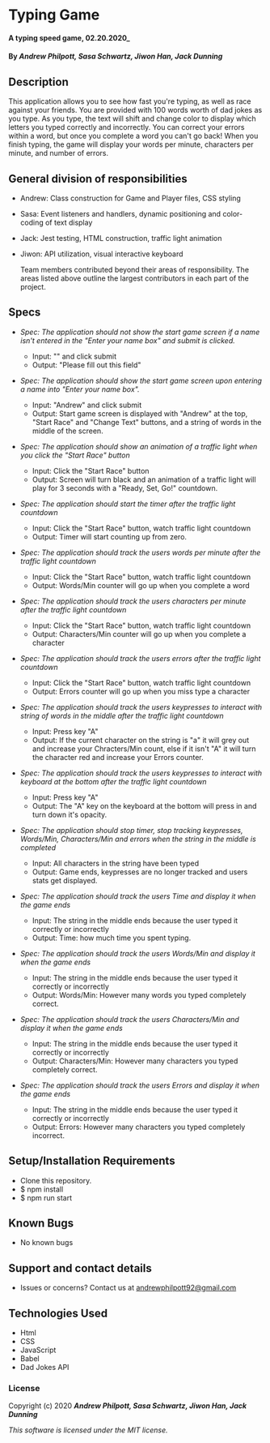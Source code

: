 # Typing Game

#### A typing speed game, 02.20.2020\_

#### By _**Andrew Philpott, Sasa Schwartz, Jiwon Han, Jack Dunning**_

## Description

This application allows you to see how fast you're typing, as well as race against your friends. You are provided with 100 words worth of dad jokes as you type. As you type, the text will shift and change color to display which letters you typed correctly and incorrectly. You can correct your errors within a word, but once you complete a word you can't go back! When you finish typing, the game will display your words per minute, characters per minute, and number of errors.

## General division of responsibilities
* Andrew: Class construction for Game and Player files, CSS styling
* Sasa: Event listeners and handlers, dynamic positioning and color-coding of text display
* Jack: Jest testing, HTML construction, traffic light animation
* Jiwon: API utilization, visual interactive keyboard

  Team members contributed beyond their areas of responsibility. The areas listed above outline the largest contributors in each part of the project.

## Specs

- _Spec: The application should not show the start game screen if a name isn't entered in the "Enter your name box" and submit is clicked._

  - Input: "" and click submit
  - Output: "Please fill out this field"

- _Spec: The application should show the start game screen upon entering a name into "Enter your name box"._

  - Input: "Andrew" and click submit
  - Output: Start game screen is displayed with "Andrew" at the top, "Start Race" and "Change Text" buttons, and a string of words in the middle of the screen.

- _Spec: The application should show an animation of a traffic light when you click the "Start Race" button_

  - Input: Click the "Start Race" button
  - Output: Screen will turn black and an animation of a traffic light will play for 3 seconds with a "Ready, Set, Go!" countdown.

- _Spec: The application should start the timer after the traffic light countdown_

  - Input: Click the "Start Race" button, watch traffic light countdown
  - Output: Timer will start counting up from zero.

- _Spec: The application should track the users words per minute after the traffic light countdown_

  - Input: Click the "Start Race" button, watch traffic light countdown
  - Output: Words/Min counter will go up when you complete a word

- _Spec: The application should track the users characters per minute after the traffic light countdown_

  - Input: Click the "Start Race" button, watch traffic light countdown
  - Output: Characters/Min counter will go up when you complete a character

- _Spec: The application should track the users errors after the traffic light countdown_

  - Input: Click the "Start Race" button, watch traffic light countdown
  - Output: Errors counter will go up when you miss type a character

- _Spec: The application should track the users keypresses to interact with string of words in the middle after the traffic light countdown_

  - Input: Press key "A"
  - Output: If the current character on the string is "a" it will grey out and increase your Chracters/Min count, else if it isn't "A" it will turn the character red and increase your Errors counter.

- _Spec: The application should track the users keypresses to interact with keyboard at the bottom after the traffic light countdown_

  - Input: Press key "A"
  - Output: The "A" key on the keyboard at the bottom will press in and turn down it's opacity.

- _Spec: The application should stop timer, stop tracking keypresses, Words/Min, Characters/Min and errors when the string in the middle is completed_

  - Input: All characters in the string have been typed
  - Output: Game ends, keypresses are no longer tracked and users stats get displayed.

- _Spec: The application should track the users Time and display it when the game ends_

  - Input: The string in the middle ends because the user typed it correctly or incorrectly
  - Output: Time: how much time you spent typing.

- _Spec: The application should track the users Words/Min and display it when the game ends_

  - Input: The string in the middle ends because the user typed it correctly or incorrectly
  - Output: Words/Min: However many words you typed completely correct.

- _Spec: The application should track the users Characters/Min and display it when the game ends_

  - Input: The string in the middle ends because the user typed it correctly or incorrectly
  - Output: Characters/Min: However many characters you typed completely correct.

- _Spec: The application should track the users Errors and display it when the game ends_
  - Input: The string in the middle ends because the user typed it correctly or incorrectly
  - Output: Errors: However many characters you typed completely incorrect.

## Setup/Installation Requirements

- Clone this repository.
- \$ npm install
- \$ npm run start

## Known Bugs

- No known bugs

## Support and contact details

- Issues or concerns? Contact us at andrewphilpott92@gmail.com

## Technologies Used

- Html
- CSS
- JavaScript
- Babel
- Dad Jokes API

### License

Copyright (c) 2020 **_Andrew Philpott, Sasa Schwartz, Jiwon Han, Jack Dunning_**

_This software is licensed under the MIT license._
